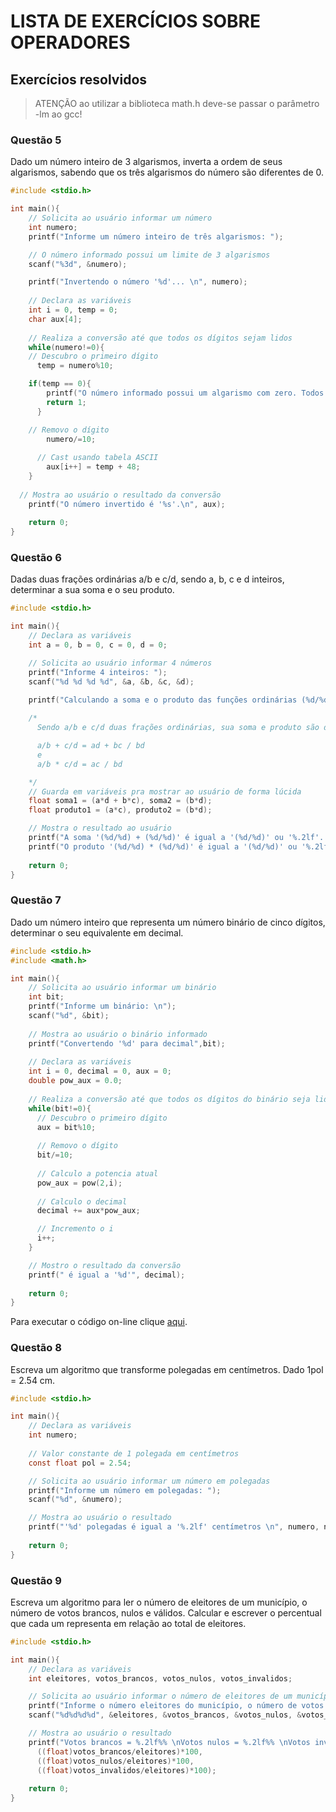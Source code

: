 # LISTA DE EXERCÍCIOS SOBRE OPERADORES
## Exercícios resolvidos

> ATENÇÃO ao utilizar a biblioteca math.h deve-se passar o parâmetro -lm ao gcc!

### Questão 5

Dado um número inteiro de 3 algarismos, inverta a ordem de seus algarismos, sabendo que os três algarismos do número são diferentes de 0.

```C
#include <stdio.h>

int main(){
    // Solicita ao usuário informar um número
    int numero;
    printf("Informe um número inteiro de três algarismos: ");

    // O número informado possui um limite de 3 algarismos
    scanf("%3d", &numero);

    printf("Invertendo o número '%d'... \n", numero);
      
    // Declara as variáveis          
    int i = 0, temp = 0;
    char aux[4];
        
    // Realiza a conversão até que todos os dígitos sejam lidos
    while(numero!=0){   
    // Descubro o primeiro dígito
      temp = numero%10;     

    if(temp == 0){
        printf("O número informado possui um algarismo com zero. Todos os algarismos do número devem ser diferentes de 0.\n");
        return 1;
      }   

    // Removo o dígito
        numero/=10;
            
      // Cast usando tabela ASCII
        aux[i++] = temp + 48;                 
    }
       
  // Mostra ao usuário o resultado da conversão
    printf("O número invertido é '%s'.\n", aux);    
    
    return 0;
}
```

### Questão 6

Dadas duas frações ordinárias a/b e c/d, sendo a, b, c e d inteiros, determinar a sua soma e o seu produto.

```C
#include <stdio.h>

int main(){    
    // Declara as variáveis          
    int a = 0, b = 0, c = 0, d = 0;

    // Solicita ao usuário informar 4 números
    printf("Informe 4 inteiros: ");   
    scanf("%d %d %d %d", &a, &b, &c, &d);

    printf("Calculando a soma e o produto das funções ordinárias (%d/%d) e (%d/%d)...\n", a, b, c, d);
    
    /*
      Sendo a/b e c/d duas frações ordinárias, sua soma e produto são definidos como:

      a/b + c/d = ad + bc / bd 
      e
      a/b * c/d = ac / bd

    */
    // Guarda em variáveis pra mostrar ao usuário de forma lúcida
    float soma1 = (a*d + b*c), soma2 = (b*d);   
    float produto1 = (a*c), produto2 = (b*d);

    // Mostra o resultado ao usuário
    printf("A soma '(%d/%d) + (%d/%d)' é igual a '(%d/%d)' ou '%.2lf'. \n", a, b, c, d, (int)soma1, (int)soma2, soma1/soma2);
    printf("O produto '(%d/%d) * (%d/%d)' é igual a '(%d/%d)' ou '%.2lf'. \n", a, b, c, d, (int)produto1, (int)produto2, produto1/produto2);
    
    return 0;
}
```

### Questão 7

Dado um número inteiro que representa um número binário de cinco dígitos, determinar o seu equivalente em decimal.

```C
#include <stdio.h>
#include <math.h>

int main(){
    // Solicita ao usuário informar um binário
    int bit;
    printf("Informe um binário: \n");
    scanf("%d", &bit);
   
    // Mostra ao usuário o binário informado
    printf("Convertendo '%d' para decimal",bit);
    
    // Declara as variáveis    
    int i = 0, decimal = 0, aux = 0;
    double pow_aux = 0.0;
    
    // Realiza a conversão até que todos os dígitos do binário seja lido
    while(bit!=0){
      // Descubro o primeiro dígito
      aux = bit%10;
      
      // Removo o dígito
      bit/=10;
      
      // Calculo a potencia atual
      pow_aux = pow(2,i);
      
      // Calculo o decimal
      decimal += aux*pow_aux;

      // Incremento o i
      i++;
    }

    // Mostro o resultado da conversão
    printf(" é igual a '%d'", decimal);
    
    return 0;
}
```
Para executar o código on-line clique [aqui](https://repl.it/KHUY/3).

### Questão 8

Escreva um algoritmo que transforme polegadas em centímetros. Dado 1pol = 2.54 cm.

```C
#include <stdio.h>

int main(){    
    // Declara as variáveis          
    int numero;
    
    // Valor constante de 1 polegada em centímetros
    const float pol = 2.54;

    // Solicita ao usuário informar um número em polegadas
    printf("Informe um número em polegadas: ");   
    scanf("%d", &numero);

    // Mostra ao usuário o resultado
    printf("'%d' polegadas é igual a '%.2lf' centímetros \n", numero, numero*pol);
    
    return 0;
}
```

### Questão 9

Escreva um algoritmo para ler o número de eleitores de um município, o número de votos brancos, nulos e válidos. Calcular e escrever o percentual que cada um representa em relação ao total de eleitores.

```C
#include <stdio.h>

int main(){    
    // Declara as variáveis          
    int eleitores, votos_brancos, votos_nulos, votos_invalidos;

    // Solicita ao usuário informar o número de eleitores de um município, o número de votos brancos, nulos e válidos
    printf("Informe o número eleitores do município, o número de votos brancos, nulos e válidos: ");   
    scanf("%d%d%d%d", &eleitores, &votos_brancos, &votos_nulos, &votos_invalidos);

    // Mostra ao usuário o resultado
    printf("Votos brancos = %.2lf%% \nVotos nulos = %.2lf%% \nVotos inválidos = %.2lf%% \n",      
      ((float)votos_brancos/eleitores)*100, 
      ((float)votos_nulos/eleitores)*100, 
      ((float)votos_invalidos/eleitores)*100);
    
    return 0;
}
```